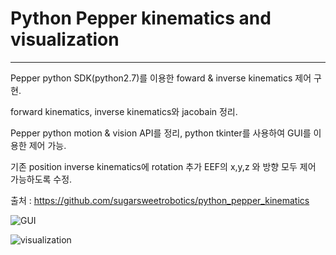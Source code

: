 # __Python Pepper kinematics and visualization__

---

Pepper python SDK(python2.7)를 이용한 foward & inverse kinematics 제어 구현.

forward kinematics, inverse kinematics와 jacobain 정리.

Pepper python motion & vision API를 정리, python tkinter를 사용하여 GUI를 이용한 제어 가능.

기존 position inverse kinematics에 rotation 추가 EEF의 x,y,z 와 방향 모두 제어 가능하도록 수정.

출처 : https://github.com/sugarsweetrobotics/python_pepper_kinematics

![GUI](https://user-images.githubusercontent.com/45393163/129912978-de897529-ea64-4456-91a1-b06b9c23c348.gif)

![visualization](https://user-images.githubusercontent.com/45393163/129913492-e5e9e602-b232-42f6-8197-459af1ecc59e.png)

